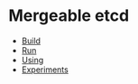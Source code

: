 # Mergeable etcd

- [Build](BUILDING.md)
- [Run](RUNNING.md)
- [Using](USING.md)
- [Experiments](EXPERIMENTS.md)
